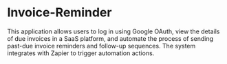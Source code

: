 # Invoice-Reminder
This application allows users to log in using Google OAuth, view the details of due invoices in a SaaS platform, and automate the process of sending past-due invoice reminders and follow-up sequences. The system integrates with Zapier to trigger automation actions.
